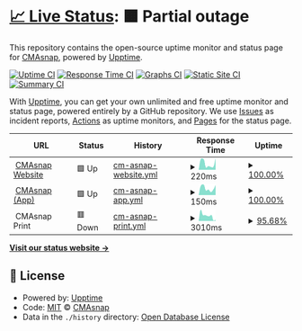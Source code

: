 # [📈 Live Status](https://status.cmasnap.com): <!--live status--> **🟧 Partial outage**

This repository contains the open-source uptime monitor and status page for [CMAsnap](https://cmasnap.com), powered by [Upptime](https://github.com/upptime/upptime).

[![Uptime CI](https://github.com/CMAsnap/status/workflows/Uptime%20CI/badge.svg)](https://github.com/CMAsnap/status/actions?query=workflow%3A%22Uptime+CI%22)
[![Response Time CI](https://github.com/CMAsnap/status/workflows/Response%20Time%20CI/badge.svg)](https://github.com/CMAsnap/status/actions?query=workflow%3A%22Response+Time+CI%22)
[![Graphs CI](https://github.com/CMAsnap/status/workflows/Graphs%20CI/badge.svg)](https://github.com/CMAsnap/status/actions?query=workflow%3A%22Graphs+CI%22)
[![Static Site CI](https://github.com/CMAsnap/status/workflows/Static%20Site%20CI/badge.svg)](https://github.com/CMAsnap/status/actions?query=workflow%3A%22Static+Site+CI%22)
[![Summary CI](https://github.com/CMAsnap/status/workflows/Summary%20CI/badge.svg)](https://github.com/CMAsnap/status/actions?query=workflow%3A%22Summary+CI%22)

With [Upptime](https://upptime.js.org), you can get your own unlimited and free uptime monitor and status page, powered entirely by a GitHub repository. We use [Issues](https://github.com/CMAsnap/status/issues) as incident reports, [Actions](https://github.com/CMAsnap/status/actions) as uptime monitors, and [Pages](https://status.cmasnap.com) for the status page.

<!--start: status pages-->
<!-- This summary is generated by Upptime (https://github.com/upptime/upptime) -->
<!-- Do not edit this manually, your changes will be overwritten -->
<!-- prettier-ignore -->
| URL | Status | History | Response Time | Uptime |
| --- | ------ | ------- | ------------- | ------ |
| <img alt="" src="https://favicons.githubusercontent.com/cmasnap.com" height="13"> [CMAsnap Website](https://cmasnap.com/) | 🟩 Up | [cm-asnap-website.yml](https://github.com/CMAsnap/status/commits/HEAD/history/cm-asnap-website.yml) | <details><summary><img alt="Response time graph" src="./graphs/cm-asnap-website/response-time-week.png" height="20"> 220ms</summary><br><a href="https://status.cmasnap.com/history/cm-asnap-website"><img alt="Response time 258" src="https://img.shields.io/endpoint?url=https%3A%2F%2Fraw.githubusercontent.com%2FCMAsnap%2Fstatus%2FHEAD%2Fapi%2Fcm-asnap-website%2Fresponse-time.json"></a><br><a href="https://status.cmasnap.com/history/cm-asnap-website"><img alt="24-hour response time 394" src="https://img.shields.io/endpoint?url=https%3A%2F%2Fraw.githubusercontent.com%2FCMAsnap%2Fstatus%2FHEAD%2Fapi%2Fcm-asnap-website%2Fresponse-time-day.json"></a><br><a href="https://status.cmasnap.com/history/cm-asnap-website"><img alt="7-day response time 220" src="https://img.shields.io/endpoint?url=https%3A%2F%2Fraw.githubusercontent.com%2FCMAsnap%2Fstatus%2FHEAD%2Fapi%2Fcm-asnap-website%2Fresponse-time-week.json"></a><br><a href="https://status.cmasnap.com/history/cm-asnap-website"><img alt="30-day response time 249" src="https://img.shields.io/endpoint?url=https%3A%2F%2Fraw.githubusercontent.com%2FCMAsnap%2Fstatus%2FHEAD%2Fapi%2Fcm-asnap-website%2Fresponse-time-month.json"></a><br><a href="https://status.cmasnap.com/history/cm-asnap-website"><img alt="1-year response time 258" src="https://img.shields.io/endpoint?url=https%3A%2F%2Fraw.githubusercontent.com%2FCMAsnap%2Fstatus%2FHEAD%2Fapi%2Fcm-asnap-website%2Fresponse-time-year.json"></a></details> | <details><summary><a href="https://status.cmasnap.com/history/cm-asnap-website">100.00%</a></summary><a href="https://status.cmasnap.com/history/cm-asnap-website"><img alt="All-time uptime 100.00%" src="https://img.shields.io/endpoint?url=https%3A%2F%2Fraw.githubusercontent.com%2FCMAsnap%2Fstatus%2FHEAD%2Fapi%2Fcm-asnap-website%2Fuptime.json"></a><br><a href="https://status.cmasnap.com/history/cm-asnap-website"><img alt="24-hour uptime 100.00%" src="https://img.shields.io/endpoint?url=https%3A%2F%2Fraw.githubusercontent.com%2FCMAsnap%2Fstatus%2FHEAD%2Fapi%2Fcm-asnap-website%2Fuptime-day.json"></a><br><a href="https://status.cmasnap.com/history/cm-asnap-website"><img alt="7-day uptime 100.00%" src="https://img.shields.io/endpoint?url=https%3A%2F%2Fraw.githubusercontent.com%2FCMAsnap%2Fstatus%2FHEAD%2Fapi%2Fcm-asnap-website%2Fuptime-week.json"></a><br><a href="https://status.cmasnap.com/history/cm-asnap-website"><img alt="30-day uptime 100.00%" src="https://img.shields.io/endpoint?url=https%3A%2F%2Fraw.githubusercontent.com%2FCMAsnap%2Fstatus%2FHEAD%2Fapi%2Fcm-asnap-website%2Fuptime-month.json"></a><br><a href="https://status.cmasnap.com/history/cm-asnap-website"><img alt="1-year uptime 100.00%" src="https://img.shields.io/endpoint?url=https%3A%2F%2Fraw.githubusercontent.com%2FCMAsnap%2Fstatus%2FHEAD%2Fapi%2Fcm-asnap-website%2Fuptime-year.json"></a></details>
| <img alt="" src="https://app.cmasnap.com/static/media/favicon/apple-icon-180.png" height="13"> [CMAsnap (App)](https://app.cmasnap.com/api/ping/) | 🟩 Up | [cm-asnap-app.yml](https://github.com/CMAsnap/status/commits/HEAD/history/cm-asnap-app.yml) | <details><summary><img alt="Response time graph" src="./graphs/cm-asnap-app/response-time-week.png" height="20"> 150ms</summary><br><a href="https://status.cmasnap.com/history/cm-asnap-app"><img alt="Response time 187" src="https://img.shields.io/endpoint?url=https%3A%2F%2Fraw.githubusercontent.com%2FCMAsnap%2Fstatus%2FHEAD%2Fapi%2Fcm-asnap-app%2Fresponse-time.json"></a><br><a href="https://status.cmasnap.com/history/cm-asnap-app"><img alt="24-hour response time 217" src="https://img.shields.io/endpoint?url=https%3A%2F%2Fraw.githubusercontent.com%2FCMAsnap%2Fstatus%2FHEAD%2Fapi%2Fcm-asnap-app%2Fresponse-time-day.json"></a><br><a href="https://status.cmasnap.com/history/cm-asnap-app"><img alt="7-day response time 150" src="https://img.shields.io/endpoint?url=https%3A%2F%2Fraw.githubusercontent.com%2FCMAsnap%2Fstatus%2FHEAD%2Fapi%2Fcm-asnap-app%2Fresponse-time-week.json"></a><br><a href="https://status.cmasnap.com/history/cm-asnap-app"><img alt="30-day response time 176" src="https://img.shields.io/endpoint?url=https%3A%2F%2Fraw.githubusercontent.com%2FCMAsnap%2Fstatus%2FHEAD%2Fapi%2Fcm-asnap-app%2Fresponse-time-month.json"></a><br><a href="https://status.cmasnap.com/history/cm-asnap-app"><img alt="1-year response time 187" src="https://img.shields.io/endpoint?url=https%3A%2F%2Fraw.githubusercontent.com%2FCMAsnap%2Fstatus%2FHEAD%2Fapi%2Fcm-asnap-app%2Fresponse-time-year.json"></a></details> | <details><summary><a href="https://status.cmasnap.com/history/cm-asnap-app">100.00%</a></summary><a href="https://status.cmasnap.com/history/cm-asnap-app"><img alt="All-time uptime 99.95%" src="https://img.shields.io/endpoint?url=https%3A%2F%2Fraw.githubusercontent.com%2FCMAsnap%2Fstatus%2FHEAD%2Fapi%2Fcm-asnap-app%2Fuptime.json"></a><br><a href="https://status.cmasnap.com/history/cm-asnap-app"><img alt="24-hour uptime 100.00%" src="https://img.shields.io/endpoint?url=https%3A%2F%2Fraw.githubusercontent.com%2FCMAsnap%2Fstatus%2FHEAD%2Fapi%2Fcm-asnap-app%2Fuptime-day.json"></a><br><a href="https://status.cmasnap.com/history/cm-asnap-app"><img alt="7-day uptime 100.00%" src="https://img.shields.io/endpoint?url=https%3A%2F%2Fraw.githubusercontent.com%2FCMAsnap%2Fstatus%2FHEAD%2Fapi%2Fcm-asnap-app%2Fuptime-week.json"></a><br><a href="https://status.cmasnap.com/history/cm-asnap-app"><img alt="30-day uptime 100.00%" src="https://img.shields.io/endpoint?url=https%3A%2F%2Fraw.githubusercontent.com%2FCMAsnap%2Fstatus%2FHEAD%2Fapi%2Fcm-asnap-app%2Fuptime-month.json"></a><br><a href="https://status.cmasnap.com/history/cm-asnap-app"><img alt="1-year uptime 99.95%" src="https://img.shields.io/endpoint?url=https%3A%2F%2Fraw.githubusercontent.com%2FCMAsnap%2Fstatus%2FHEAD%2Fapi%2Fcm-asnap-app%2Fuptime-year.json"></a></details>
| <img alt="" src="https://favicons.githubusercontent.com/print-cmasnap.herokuapp.com" height="13"> CMAsnap Print | 🟥 Down | [cm-asnap-print.yml](https://github.com/CMAsnap/status/commits/HEAD/history/cm-asnap-print.yml) | <details><summary><img alt="Response time graph" src="./graphs/cm-asnap-print/response-time-week.png" height="20"> 3010ms</summary><br><a href="https://status.cmasnap.com/history/cm-asnap-print"><img alt="Response time 4700" src="https://img.shields.io/endpoint?url=https%3A%2F%2Fraw.githubusercontent.com%2FCMAsnap%2Fstatus%2FHEAD%2Fapi%2Fcm-asnap-print%2Fresponse-time.json"></a><br><a href="https://status.cmasnap.com/history/cm-asnap-print"><img alt="24-hour response time 330" src="https://img.shields.io/endpoint?url=https%3A%2F%2Fraw.githubusercontent.com%2FCMAsnap%2Fstatus%2FHEAD%2Fapi%2Fcm-asnap-print%2Fresponse-time-day.json"></a><br><a href="https://status.cmasnap.com/history/cm-asnap-print"><img alt="7-day response time 3010" src="https://img.shields.io/endpoint?url=https%3A%2F%2Fraw.githubusercontent.com%2FCMAsnap%2Fstatus%2FHEAD%2Fapi%2Fcm-asnap-print%2Fresponse-time-week.json"></a><br><a href="https://status.cmasnap.com/history/cm-asnap-print"><img alt="30-day response time 4294" src="https://img.shields.io/endpoint?url=https%3A%2F%2Fraw.githubusercontent.com%2FCMAsnap%2Fstatus%2FHEAD%2Fapi%2Fcm-asnap-print%2Fresponse-time-month.json"></a><br><a href="https://status.cmasnap.com/history/cm-asnap-print"><img alt="1-year response time 4700" src="https://img.shields.io/endpoint?url=https%3A%2F%2Fraw.githubusercontent.com%2FCMAsnap%2Fstatus%2FHEAD%2Fapi%2Fcm-asnap-print%2Fresponse-time-year.json"></a></details> | <details><summary><a href="https://status.cmasnap.com/history/cm-asnap-print">95.68%</a></summary><a href="https://status.cmasnap.com/history/cm-asnap-print"><img alt="All-time uptime 99.55%" src="https://img.shields.io/endpoint?url=https%3A%2F%2Fraw.githubusercontent.com%2FCMAsnap%2Fstatus%2FHEAD%2Fapi%2Fcm-asnap-print%2Fuptime.json"></a><br><a href="https://status.cmasnap.com/history/cm-asnap-print"><img alt="24-hour uptime 69.76%" src="https://img.shields.io/endpoint?url=https%3A%2F%2Fraw.githubusercontent.com%2FCMAsnap%2Fstatus%2FHEAD%2Fapi%2Fcm-asnap-print%2Fuptime-day.json"></a><br><a href="https://status.cmasnap.com/history/cm-asnap-print"><img alt="7-day uptime 95.68%" src="https://img.shields.io/endpoint?url=https%3A%2F%2Fraw.githubusercontent.com%2FCMAsnap%2Fstatus%2FHEAD%2Fapi%2Fcm-asnap-print%2Fuptime-week.json"></a><br><a href="https://status.cmasnap.com/history/cm-asnap-print"><img alt="30-day uptime 98.95%" src="https://img.shields.io/endpoint?url=https%3A%2F%2Fraw.githubusercontent.com%2FCMAsnap%2Fstatus%2FHEAD%2Fapi%2Fcm-asnap-print%2Fuptime-month.json"></a><br><a href="https://status.cmasnap.com/history/cm-asnap-print"><img alt="1-year uptime 99.55%" src="https://img.shields.io/endpoint?url=https%3A%2F%2Fraw.githubusercontent.com%2FCMAsnap%2Fstatus%2FHEAD%2Fapi%2Fcm-asnap-print%2Fuptime-year.json"></a></details>

<!--end: status pages-->

[**Visit our status website →**](https://status.cmasnap.com)

## 📄 License

- Powered by: [Upptime](https://github.com/upptime/upptime)
- Code: [MIT](./LICENSE) © [CMAsnap](https://cmasnap.com)
- Data in the `./history` directory: [Open Database License](https://opendatacommons.org/licenses/odbl/1-0/)

